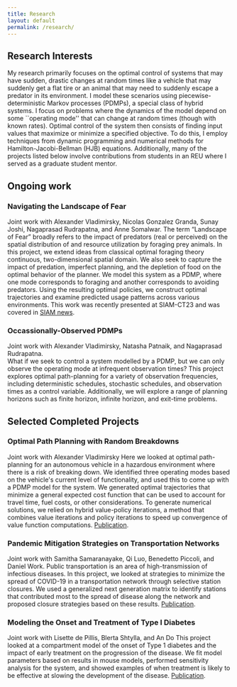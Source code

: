 ```yaml
---
title: Research
layout: default
permalink: /research/
---
```

## Research Interests
My research primarily focuses on the optimal control of systems that may have sudden, drastic changes at random times like a vehicle that may suddenly get a flat tire or an animal that may need to suddenly escape a predator in its environment.
I model these scenarios using piecewise-deterministic Markov processes (PDMPs), a special class of hybrid systems.
I focus on problems where the dynamics of the model depend on some ``operating mode'' that can change at random times (though with known rates).
Optimal control of the system then consists of finding input values that maximize or minimize a specified objective.
To do this, I employ techniques from dynamic programming and numerical methods for Hamilton-Jacobi-Bellman (HJB) equations.
Additionally, many of the projects listed below involve contributions from students in an REU where I served as a graduate student mentor.

## Ongoing work

### Navigating the Landscape of Fear
Joint work with Alexander Vladimirsky, Nicolas Gonzalez Granda, Sunay Joshi, Nagaprasad Rudrapatna, and Anne Somalwar.
The term “Landscape of Fear” broadly refers to the impact of predators (real or perceived) on the spatial distribution of and resource utilization by foraging prey animals. In this project, we extend ideas from classical optimal foraging theory continuous, two-dimensional spatial domain. We also seek to capture the impact of predation, imperfect planning, and the depletion of food on the optimal behavior of the planner. We model this system as a PDMP, where one mode corresponds to foraging and another corresponds to avoiding predators. Using the resulting optimal policies, we construct optimal trajectories and examine predicted usage patterns across various environments. This work was recently presented at SIAM-CT23 and was covered in [SIAM news](https://sinews.siam.org/Details-Page/foraging-behaviors-predation-risk-and-the-landscape-of-fear).
<!-- ### Optimal Control of Partially-Observed Predator-Prey Systems
Joint work with Alexander Vladimirsky, Steve Ellner, Suresh Sethi, and Kimberly Fitzpatrick -->

### Occassionally-Observed PDMPs
Joint work with Alexander Vladimirsky, Natasha Patnaik, and Nagaprasad Rudrapatna.  
What if we seek to control a system modelled by a PDMP, but we can only observe the operating mode at infrequent observation times? This project explores optimal path-planning for a variety of observation frequencies, including deterministic schedules, stochastic schedules, and observation times as a control variable. Additionally, we will explore a range of planning horizons such as finite horizon, infinite horizon, and exit-time problems.

## Selected Completed Projects

### Optimal Path Planning with Random Breakdowns
Joint work with Alexander Vladimirsky
Here we looked at optimal path-planning for an autonomous vehicle in a hazardous environment where there is a risk of breaking down. We identified three operating modes based on the vehicle's current level of functionality, and used this to come up with a PDMP model for the system. We generated optimal trajectories that minimize a general expected cost function that can be used to account for travel time, fuel costs, or other considerations. To generate numerical solutions, we relied on hybrid value-policy iterations, a method that combines value iterations and policy iterations to speed up convergence of value function computations. [Publication](https://doi.org/10.1109/LCSYS.2021.3130193).

### Pandemic Mitigation Strategies on Transportation Networks
Joint work with Samitha Samaranayake, Qi Luo, Benedetto Piccoli, and Daniel Work.
Public transportation is an area of high-transmission of infectious diseases. In this project, we looked at strategies to minimize the spread of COVID-19 in a transportation network through selective station closures. We used a generalized next generation matrix to identify stations that contributed most to the spread of disease along the network and proposed closure strategies based on these results. [Publication](https://doi.org/10.1016/j.trc.2022.103592).

### Modeling the Onset and Treatment of Type I Diabetes
Joint work with Lisette de Pillis, Blerta Shtylla, and An Do
This project looked at a compartment model of the onset of Type 1 diabetes and the impact of early treatment on the progression of the disease. We fit model parameters based on results in mouse models, performed sensitivity analysis for the system, and showed examples of when treatment is likely to be effective at slowing the development of the disease. [Publication](https://doi.org/10.3389/fphys.2019.01107).
